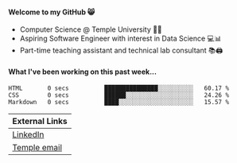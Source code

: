 #### Welcome to my GitHub 😸
  * Computer Science @ Temple University 🍒🦉
  * Aspiring Software Engineer with interest in Data Science 💻📊
  * Part-time teaching assistant and technical lab consultant 📚🖨️

#### What I've been working on this past week...
<!--START_SECTION:waka-->

```text
HTML       0 secs          ███████████████░░░░░░░░░░   60.17 %
CSS        0 secs          ██████░░░░░░░░░░░░░░░░░░░   24.26 %
Markdown   0 secs          ████░░░░░░░░░░░░░░░░░░░░░   15.57 %
```

<!--END_SECTION:waka-->

| External Links | 
| -------------- | 
| [LinkedIn](https://linkedin.com/in/shullender) |
| [Temple email](mailto:stephull@temple.edu) |
